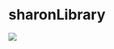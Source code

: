 # sharonLibrary
[![](https://jitpack.io/v/sharon-0303/sharonLibrary.svg)](https://jitpack.io/#sharon-0303/sharonLibrary)
